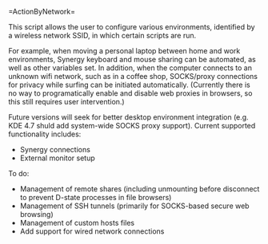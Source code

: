 =ActionByNetwork=


This script allows the user to configure various environments, identified by a wireless network SSID, in which certain scripts are run.

For example, when moving a personal laptop between home and work environments, Synergy keyboard and mouse sharing can be automated, as well as other variables set. In addition, when the computer connects to an unknown wifi network, such as in a coffee shop, SOCKS/proxy connections for privacy while surfing can be initiated automatically. (Currently there is no way to programatically enable and disable web proxies in browsers, so this still requires user intervention.)

Future versions will seek for better desktop environment integration (e.g. KDE 4.7 shuld add system-wide SOCKS proxy support). Current supported functionality includes:

* Synergy connections
* External monitor setup

To do: 

* Management of remote shares (including unmounting before disconnect to prevent D-state processes in file browsers)
* Management of SSH tunnels (primarily for SOCKS-based secure web browsing)
* Management of custom hosts files
* Add support for wired network connections

